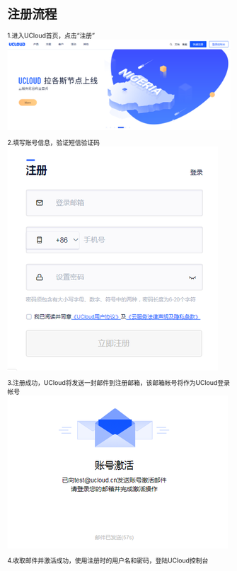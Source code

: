 

# 注册流程

1.进入UCloud首页，点击“注册”  
![](/images/account_20190102113711.png)

2.填写账号信息，验证短信验证码  
![](/images/account_20190102114702.png)

3.注册成功，UCloud将发送一封邮件到注册邮箱，该邮箱帐号将作为UCloud登录帐号  
![](/images/account_20190102115103.png)

4.收取邮件并激活成功，使用注册时的用户名和密码，登陆UCloud控制台
